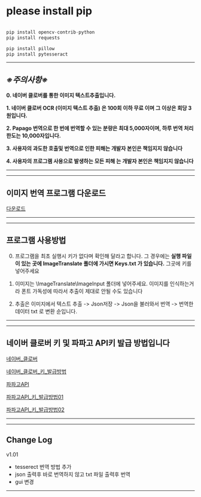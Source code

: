 # please install pip

```py

pip install opencv-contrib-python
pip install requests

pip install pillow
pip install pytesseract

```
---
## ***※주의사항※***

**0. 네이버 클로버를 통한 이미지 텍스트추출입니다.**

**1. 네이버 클로버 OCR (이미지 텍스트 추출) 은 100회 이하 무료 이며 그 이상은 회당 3원입니다.**

**2. Papago 번역으로 한 번에 번역할 수 있는 분량은 최대 5,000자이며, 하루 번역 처리 한도는 10,000자입니다.**

**3. 사용자의 과도한 호출및 번역으로 인한 피해는 개발자 본인은 책임지지 않습니다**

**4. 사용자의 프로그램 사용으로 발생하는 모든 피해 는 개발자 본인은 책임지지 않습니다** 

---

---
## 이미지 번역 프로그램 다운로드

[다운로드](https://github.com/wlzkxm2/ImageToTextTransLate/raw/main/ImageTranslator.exe)

---

---
## **프로그램 사용방법**

0. 프로그램을 최초 실행시 키가 없다며 확인해 달라고 합니다. 
그 경우에는 **실행 파일이 있는 곳에 ImageTranslate 폴더에 가시면 Keys.txt 가 있습니다.** 그곳에 키를 넣어주세요

1. 이미지는 \ImageTranslate\ImageInput 폴더에 넣어주세요. 이미지를 인식하는거라 폰트 가독성에 따라서 추출이 제대로 안될 수도 있습니다

2. 추출은 이미지에서 텍스트 추출 -> Json저장 -> Json을 불러와서 번역 -> 번역한 데이터 txt 로 변환 순입니다.

---

---
## **네이버 클로버 키 및 파파고 API키 발급 방법입니다**

[네이버_클로버](https://guide-fin.ncloud-docs.com/docs/ocr-ocr-1-2)

[네이버_클로버_키_발급방법](https://yunwoong.tistory.com/153)

[파파고API](https://developers.naver.com/products/papago/nmt/nmt.md)

[파파고API_키_발급방법01](https://boksup.tistory.com/notice/21)

[파파고API_키_발급방법02](https://developers.naver.com/docs/papago/papago-nmt-overview.md#papago-%EB%B2%88%EC%97%AD)

---

---

## **Change Log**
v1.01
  - tesserect 번역 방법 추가
  - json 출력후 바로 번역하지 않고 txt 파일 출력후 번역
  - gui 변경

---

